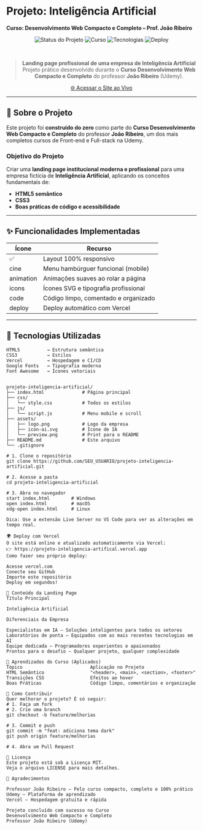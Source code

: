 # Projeto: Inteligência Artificial  
**Curso: Desenvolvimento Web Compacto e Completo – Prof. João Ribeiro**

<div align="center">

![Status do Projeto](https://img.shields.io/badge/Status-Concluído-brightgreen?style=for-the-badge&logo=todoist)
![Curso](https://img.shields.io/badge/Curso-João%20Ribeiro-FF6B00?style=for-the-badge&logo=udemy)
![Tecnologias](https://img.shields.io/badge/HTML5%20%7C%20CSS3%20%7C%20JS-1572B6?style=for-the-badge&logo=html5&logoColor=white)
![Deploy](https://img.shields.io/badge/Deploy-Vercel-000000?style=for-the-badge&logo=vercel&logoColor=white)

<br>

> **Landing page profissional de uma empresa de Inteligência Artificial**  
> Projeto prático desenvolvido durante o **Curso Desenvolvimento Web Compacto e Completo** do professor **João Ribeiro** (Udemy).

[🌐 Acessar o Site ao Vivo](https://projeto-inteligencia-artifical.vercel.app/index.html)

</div>

---

## 📖 Sobre o Projeto

Este projeto foi **construído do zero** como parte do **Curso Desenvolvimento Web Compacto e Completo** do professor **João Ribeiro**, um dos mais completos cursos de Front-end e Full-stack na Udemy.

### Objetivo do Projeto
Criar uma **landing page institucional moderna e profissional** para uma empresa fictícia de **Inteligência Artificial**, aplicando os conceitos fundamentais de:

- **HTML5 semântico**
- **CSS3**
- **Boas práticas de código e acessibilidade**

---

## ✨ Funcionalidades Implementadas

| Ícone | Recurso |
|-------|--------|
| ✅ | Layout 100% responsivo |
|cine | Menu hambúrguer funcional (mobile) |
|animation | Animações suaves ao rolar a página |
|icons | Ícones SVG e tipografia profissional |
|code | Código limpo, comentado e organizado |
|deploy | Deploy automático com Vercel |

---

## 🚀 Tecnologias Utilizadas

```text
HTML5          → Estrutura semântica
CSS3           → Estilos
Vercel         → Hospedagem e CI/CD
Google Fonts   → Tipografia moderna
Font Awesome   → Ícones vetoriais


projeto-inteligencia-artificial/
├── index.html              # Página principal
├── css/
│   └── style.css           # Todos os estilos
├── js/
│   └── script.js           # Menu mobile e scroll
├── assets/
│   ├── logo.png            # Logo da empresa
│   ├── icon-ai.svg         # Ícone de IA
│   └── preview.png         # Print para o README
├── README.md               # Este arquivo
└── .gitignore

# 1. Clone o repositório
git clone https://github.com/SEU_USUARIO/projeto-inteligencia-artificial.git

# 2. Acesse a pasta
cd projeto-inteligencia-artificial

# 3. Abra no navegador
start index.html        # Windows
open index.html         # macOS
xdg-open index.html     # Linux

Dica: Use a extensão Live Server no VS Code para ver as alterações em tempo real.

🌍 Deploy com Vercel
O site está online e atualizado automaticamente via Vercel:
👉 https://projeto-inteligencia-artifical.vercel.app
Como fazer seu próprio deploy:

Acesse vercel.com
Conecte seu GitHub
Importe este repositório
Deploy em segundos!

🎨 Conteúdo da Landing Page
Título Principal

Inteligência Artificial

Diferenciais da Empresa

Especialistas em IA – Soluções inteligentes para todos os setores
Laboratórios de ponta – Equipados com as mais recentes tecnologias em AI
Equipe dedicada – Programadores experientes e apaixonados
Prontos para o desafio – Qualquer projeto, qualquer complexidade

🧠 Aprendizados do Curso (Aplicados)
Tópico                         Aplicação no Projeto
HTML Semântico                 "<header>, <main>, <section>, <footer>"
Transições CSS                 Efeitos ao hover 
Boas Práticas                  Código limpo, comentários e organização

🤝 Como Contribuir
Quer melhorar o projeto? É só seguir:
# 1. Faça um fork
# 2. Crie uma branch
git checkout -b feature/melhorias

# 3. Commit e push
git commit -m "feat: adiciona tema dark"
git push origin feature/melhorias

# 4. Abra um Pull Request

📜 Licença
Este projeto está sob a Licença MIT.
Veja o arquivo LICENSE para mais detalhes.

🙌 Agradecimentos

Professor João Ribeiro – Pelo curso compacto, completo e 100% prático
Udemy – Plataforma de aprendizado
Vercel – Hospedagem gratuita e rápida

Projeto concluído com sucesso no Curso
Desenvolvimento Web Compacto e Completo
Professor João Ribeiro (Udemy)
